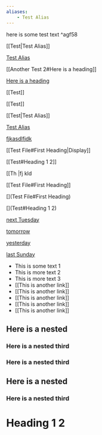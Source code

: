 ```yaml
---
aliases:
    - Test Alias
---
```


here is some test text     ^agf58

[[Test|Test Alias]]

[Test Alias](Test)

[[Another Test 2#Here is a heading]]

[Here is a heading](<Another Test 2#Here is a heading>)

[[Test]]

[[Test]]

[[Test|Test Alias]]

[Test Alias](Test)

[fjkasdlfjdk](Test)




[[Test File#First Heading|Display]]

[[Test#Heading 1 2]]

[[Th |fj kld

[[Test File#First Heading]]

[](Test File#First Heading)

[](Test#Heading 1 2)

[next Tuesday](2024-04-02)

[tomorrow](2024-03-28)

[yesterday](2024-03-26)

[last Sunday](2024-03-24)




- This is some text 1
- This is more text 2
- This is more text 3 
- [[This is another link]]
- [[This is another link]]
- [[This is another link]]
- [[This is another link]]
- [[This is another link]]

## Here is a nested


### Here is a nested third


### Here is a nested third

## Here is a nested


### Here is a nested third

# Heading 1 2


